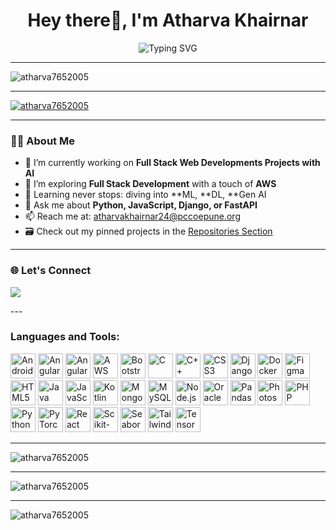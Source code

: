 <h1 align="center">Hey there👋, I'm Atharva Khairnar</h1>
<p align="center">
  <img src="https://readme-typing-svg.herokuapp.com?font=Fira+Code&size=22&duration=4000&pause=1000&color=F7971E&center=true&vCenter=true&width=700&lines=🚀+Passionate+Developer+%7C+💡+Lifelong+Learner+%7C+🤖+Tech+Explorer+I+Love+Coding" alt="Typing SVG" />
  
</p>

---

<p align="left"> <img src="https://komarev.com/ghpvc/?username=atharva7652005&label=Profile%20views&color=0e75b6&style=flat" alt="atharva7652005" /> </p>

---

<p align="left"> <a href="https://github.com/ryo-ma/github-profile-trophy"><img src="https://github-profile-trophy.vercel.app/?username=atharva7652005" alt="atharva7652005" /></a> </p>

---
### 👨‍💻 About Me

- 🔭 I’m currently working on **Full Stack Web Developments Projects with AI**
- 🌱 I’m exploring **Full Stack Development** with a touch of **AWS**
- 🧠 Learning never stops: diving into **ML, **DL, **Gen AI
- 💬 Ask me about **Python, JavaScript, Django, or FastAPI**
- 📫 Reach me at: [atharvakhairnar24@pccoepune.org](mailto:atharvakhairnar24@pccoepune.org)
- 🗃️ Check out my pinned projects in the [Repositories Section](#)

---

### 🌐 Let's Connect
  <a href="mailto:atharvakhairnar24@pccoepune.org">
    <img src="https://img.shields.io/badge/Gmail-D14836?style=flat&logo=gmail&logoColor=white"/>
  </a>
</p>
---

<h3 align="left">Languages and Tools:</h3>
<p align="left">
<!-- Android -->
<img src="https://cdn.jsdelivr.net/gh/devicons/devicon/icons/android/android-original.svg" alt="Android" width="40" height="40"/>

<!-- Angular -->
<img src="https://cdn.jsdelivr.net/gh/devicons/devicon/icons/angularjs/angularjs-original.svg" alt="Angular" width="40" height="40"/>

<!-- AngularJS -->
<img src="https://cdn.jsdelivr.net/gh/devicons/devicon/icons/angularjs/angularjs-original.svg" alt="AngularJS" width="40" height="40"/>

<!-- AWS -->
<img src="https://cdn.jsdelivr.net/gh/devicons/devicon/icons/amazonwebservices/amazonwebservices-original.svg" alt="AWS" width="40" height="40"/>

<!-- Bootstrap -->
<img src="https://cdn.jsdelivr.net/gh/devicons/devicon/icons/bootstrap/bootstrap-original.svg" alt="Bootstrap" width="40" height="40"/>

<!-- C -->
<img src="https://cdn.jsdelivr.net/gh/devicons/devicon/icons/c/c-original.svg" alt="C" width="40" height="40"/>

<!-- C++ -->
<img src="https://cdn.jsdelivr.net/gh/devicons/devicon/icons/cplusplus/cplusplus-original.svg" alt="C++" width="40" height="40"/>

<!-- CSS3 -->
<img src="https://cdn.jsdelivr.net/gh/devicons/devicon/icons/css3/css3-original.svg" alt="CSS3" width="40" height="40"/>

<!-- Django -->
<img src="https://cdn.jsdelivr.net/gh/devicons/devicon/icons/django/django-original.svg" alt="Django" width="40" height="40"/>

<!-- Docker -->
<img src="https://cdn.jsdelivr.net/gh/devicons/devicon/icons/docker/docker-original.svg" alt="Docker" width="40" height="40"/>

<!-- Figma -->
<img src="https://cdn.jsdelivr.net/gh/devicons/devicon/icons/figma/figma-original.svg" alt="Figma" width="40" height="40"/>

<!-- HTML5 -->
<img src="https://cdn.jsdelivr.net/gh/devicons/devicon/icons/html5/html5-original.svg" alt="HTML5" width="40" height="40"/>

<!-- Java -->
<img src="https://cdn.jsdelivr.net/gh/devicons/devicon/icons/java/java-original.svg" alt="Java" width="40" height="40"/>

<!-- JavaScript -->
<img src="https://cdn.jsdelivr.net/gh/devicons/devicon/icons/javascript/javascript-original.svg" alt="JavaScript" width="40" height="40"/>

<!-- Kotlin -->
<img src="https://cdn.jsdelivr.net/gh/devicons/devicon/icons/kotlin/kotlin-original.svg" alt="Kotlin" width="40" height="40"/>

<!-- MongoDB -->
<img src="https://cdn.jsdelivr.net/gh/devicons/devicon/icons/mongodb/mongodb-original.svg" alt="MongoDB" width="40" height="40"/>

<!-- MySQL -->
<img src="https://cdn.jsdelivr.net/gh/devicons/devicon/icons/mysql/mysql-original.svg" alt="MySQL" width="40" height="40"/>

<!-- Node.js -->
<img src="https://cdn.jsdelivr.net/gh/devicons/devicon/icons/nodejs/nodejs-original.svg" alt="Node.js" width="40" height="40"/>

<!-- Oracle -->
<img src="https://cdn.jsdelivr.net/gh/devicons/devicon/icons/oracle/oracle-original.svg" alt="Oracle" width="40" height="40"/>

<!-- Pandas -->
<img src="https://cdn.jsdelivr.net/gh/devicons/devicon/icons/pandas/pandas-original.svg" alt="Pandas" width="40" height="40"/>

<!-- Photoshop -->
<img src="https://cdn.jsdelivr.net/gh/devicons/devicon/icons/photoshop/photoshop-plain.svg" alt="Photoshop" width="40" height="40"/>

<!-- PHP -->
<img src="https://cdn.jsdelivr.net/gh/devicons/devicon/icons/php/php-original.svg" alt="PHP" width="40" height="40"/>

<!-- Python -->
<img src="https://cdn.jsdelivr.net/gh/devicons/devicon/icons/python/python-original.svg" alt="Python" width="40" height="40"/>

<!-- PyTorch -->
<img src="https://cdn.jsdelivr.net/gh/devicons/devicon/icons/pytorch/pytorch-original.svg" alt="PyTorch" width="40" height="40"/>

<!-- React -->
<img src="https://cdn.jsdelivr.net/gh/devicons/devicon/icons/react/react-original.svg" alt="React" width="40" height="40"/>

<!-- Scikit-learn -->
<img src="https://cdn.jsdelivr.net/gh/devicons/devicon/icons/scikit-learn/scikit-learn-original.svg" alt="Scikit-learn" width="40" height="40"/>

<!-- Seaborn -->
<img src="https://cdn.jsdelivr.net/gh/devicons/devicon/icons/seaborn/seaborn-original.svg" alt="Seaborn" width="40" height="40"/>

<!-- Tailwind CSS -->
<img src="https://cdn.jsdelivr.net/gh/devicons/devicon/icons/tailwindcss/tailwindcss-original.svg" alt="Tailwind CSS" width="40" height="40"/>

<!-- TensorFlow -->
<img src="https://cdn.jsdelivr.net/gh/devicons/devicon/icons/tensorflow/tensorflow-original.svg" alt="TensorFlow" width="40" height="40"/>

</p>

---

<p align="left"> <img src="https://github-readme-stats.vercel.app/api/top-langs?username=Atharva7652005&show_icons=true&locale=en&layout=compact" alt="atharva7652005" /> </p>

---

<p align="left"> <img src="https://github-readme-stats.vercel.app/api?username=Atharva7652005&show_icons=true&locale=en" alt="atharva7652005" /> </p>

---

<p align="left"> <img src="https://github-readme-streak-stats.herokuapp.com/?user=Atharva7652005&" alt="atharva7652005" /> </p>
